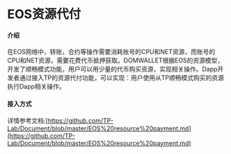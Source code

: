 # EOS资源代付

#### 介绍 <a href="#jie-shao" id="jie-shao"></a>

在EOS网络中，转账，合约等操作需要消耗账号的CPU和NET资源，而账号的CPU和NET资源，需要花费代币抵押获取。DOMWALLET根据EOS的资源模型，开发了顺畅模式功能，用户可以用少量的代币购买资源，实现相关操作。Dapp开发者通过接入TP的资源代付功能，可以实现：用户使用从TP顺畅模式购买的资源执行Dapp相关操作。

#### 接入方式 <a href="#jie-ru-fang-shi" id="jie-ru-fang-shi"></a>

详情参考文档:[https://github.com/TP-Lab/Document/blob/master/EOS%20resource%20payment.md](https://github.com/TP-Lab/Document/blob/master/EOS%20resource%20payment.md)
